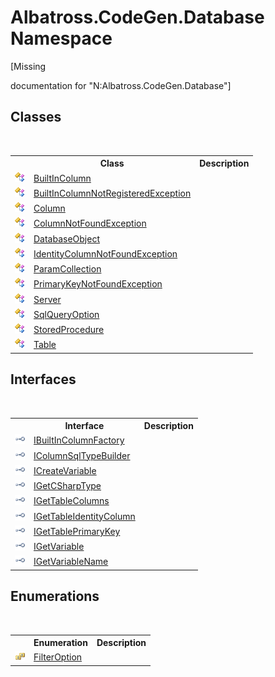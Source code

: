 # Albatross.CodeGen.Database Namespace
 

\[Missing <summary> documentation for "N:Albatross.CodeGen.Database"\]


## Classes
&nbsp;<table><tr><th></th><th>Class</th><th>Description</th></tr><tr><td>![Public class](media/pubclass.gif "Public class")</td><td><a href="T_Albatross_CodeGen_Database_BuiltInColumn.md">BuiltInColumn</a></td><td /></tr><tr><td>![Public class](media/pubclass.gif "Public class")</td><td><a href="T_Albatross_CodeGen_Database_BuiltInColumnNotRegisteredException.md">BuiltInColumnNotRegisteredException</a></td><td /></tr><tr><td>![Public class](media/pubclass.gif "Public class")</td><td><a href="T_Albatross_CodeGen_Database_Column.md">Column</a></td><td /></tr><tr><td>![Public class](media/pubclass.gif "Public class")</td><td><a href="T_Albatross_CodeGen_Database_ColumnNotFoundException.md">ColumnNotFoundException</a></td><td /></tr><tr><td>![Public class](media/pubclass.gif "Public class")</td><td><a href="T_Albatross_CodeGen_Database_DatabaseObject.md">DatabaseObject</a></td><td /></tr><tr><td>![Public class](media/pubclass.gif "Public class")</td><td><a href="T_Albatross_CodeGen_Database_IdentityColumnNotFoundException.md">IdentityColumnNotFoundException</a></td><td /></tr><tr><td>![Public class](media/pubclass.gif "Public class")</td><td><a href="T_Albatross_CodeGen_Database_ParamCollection.md">ParamCollection</a></td><td /></tr><tr><td>![Public class](media/pubclass.gif "Public class")</td><td><a href="T_Albatross_CodeGen_Database_PrimaryKeyNotFoundException.md">PrimaryKeyNotFoundException</a></td><td /></tr><tr><td>![Public class](media/pubclass.gif "Public class")</td><td><a href="T_Albatross_CodeGen_Database_Server.md">Server</a></td><td /></tr><tr><td>![Public class](media/pubclass.gif "Public class")</td><td><a href="T_Albatross_CodeGen_Database_SqlQueryOption.md">SqlQueryOption</a></td><td /></tr><tr><td>![Public class](media/pubclass.gif "Public class")</td><td><a href="T_Albatross_CodeGen_Database_StoredProcedure.md">StoredProcedure</a></td><td /></tr><tr><td>![Public class](media/pubclass.gif "Public class")</td><td><a href="T_Albatross_CodeGen_Database_Table.md">Table</a></td><td /></tr></table>

## Interfaces
&nbsp;<table><tr><th></th><th>Interface</th><th>Description</th></tr><tr><td>![Public interface](media/pubinterface.gif "Public interface")</td><td><a href="T_Albatross_CodeGen_Database_IBuiltInColumnFactory.md">IBuiltInColumnFactory</a></td><td /></tr><tr><td>![Public interface](media/pubinterface.gif "Public interface")</td><td><a href="T_Albatross_CodeGen_Database_IColumnSqlTypeBuilder.md">IColumnSqlTypeBuilder</a></td><td /></tr><tr><td>![Public interface](media/pubinterface.gif "Public interface")</td><td><a href="T_Albatross_CodeGen_Database_ICreateVariable.md">ICreateVariable</a></td><td /></tr><tr><td>![Public interface](media/pubinterface.gif "Public interface")</td><td><a href="T_Albatross_CodeGen_Database_IGetCSharpType.md">IGetCSharpType</a></td><td /></tr><tr><td>![Public interface](media/pubinterface.gif "Public interface")</td><td><a href="T_Albatross_CodeGen_Database_IGetTableColumns.md">IGetTableColumns</a></td><td /></tr><tr><td>![Public interface](media/pubinterface.gif "Public interface")</td><td><a href="T_Albatross_CodeGen_Database_IGetTableIdentityColumn.md">IGetTableIdentityColumn</a></td><td /></tr><tr><td>![Public interface](media/pubinterface.gif "Public interface")</td><td><a href="T_Albatross_CodeGen_Database_IGetTablePrimaryKey.md">IGetTablePrimaryKey</a></td><td /></tr><tr><td>![Public interface](media/pubinterface.gif "Public interface")</td><td><a href="T_Albatross_CodeGen_Database_IGetVariable.md">IGetVariable</a></td><td /></tr><tr><td>![Public interface](media/pubinterface.gif "Public interface")</td><td><a href="T_Albatross_CodeGen_Database_IGetVariableName.md">IGetVariableName</a></td><td /></tr></table>

## Enumerations
&nbsp;<table><tr><th></th><th>Enumeration</th><th>Description</th></tr><tr><td>![Public enumeration](media/pubenumeration.gif "Public enumeration")</td><td><a href="T_Albatross_CodeGen_Database_FilterOption.md">FilterOption</a></td><td /></tr></table>&nbsp;
